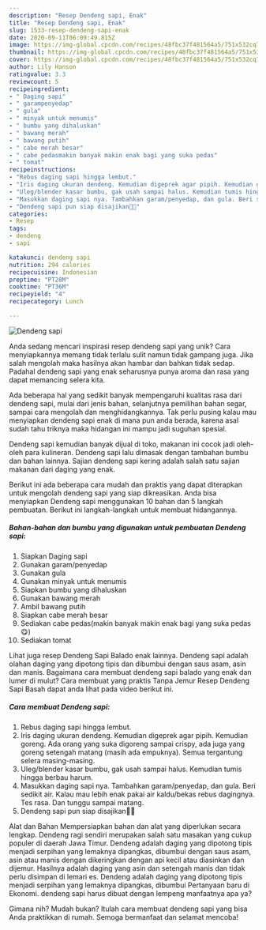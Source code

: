 ```yaml
---
description: "Resep Dendeng sapi, Enak"
title: "Resep Dendeng sapi, Enak"
slug: 1533-resep-dendeng-sapi-enak
date: 2020-09-11T06:09:49.815Z
image: https://img-global.cpcdn.com/recipes/48fbc37f481564a5/751x532cq70/dendeng-sapi-foto-resep-utama.jpg
thumbnail: https://img-global.cpcdn.com/recipes/48fbc37f481564a5/751x532cq70/dendeng-sapi-foto-resep-utama.jpg
cover: https://img-global.cpcdn.com/recipes/48fbc37f481564a5/751x532cq70/dendeng-sapi-foto-resep-utama.jpg
author: Lily Hanson
ratingvalue: 3.3
reviewcount: 5
recipeingredient:
- " Daging sapi"
- " garampenyedap"
- " gula"
- " minyak untuk menumis"
- " bumbu yang dihaluskan"
- " bawang merah"
- " bawang putih"
- " cabe merah besar"
- " cabe pedasmakin banyak makin enak bagi yang suka pedas"
- " tomat"
recipeinstructions:
- "Rebus daging sapi hingga lembut."
- "Iris daging ukuran dendeng. Kemudian digeprek agar pipih. Kemudian goreng. Ada orang yang suka digoreng sampai crispy, ada juga yang goreng setengah matang (masih ada empuknya). Semua tergantung selera masing-masing."
- "Uleg/blender kasar bumbu, gak usah sampai halus. Kemudian tumis hingga berbau harum."
- "Masukkan daging sapi nya. Tambahkan garam/penyedap, dan gula. Beri sedikit air. Kalau mau lebih enak pakai air kaldu/bekas rebus dagingnya. Tes rasa. Dan tunggu sampai matang."
- "Dendeng sapi pun siap disajikan🤤😋"
categories:
- Resep
tags:
- dendeng
- sapi

katakunci: dendeng sapi 
nutrition: 294 calories
recipecuisine: Indonesian
preptime: "PT28M"
cooktime: "PT36M"
recipeyield: "4"
recipecategory: Lunch

---
```



![Dendeng sapi](https://img-global.cpcdn.com/recipes/48fbc37f481564a5/751x532cq70/dendeng-sapi-foto-resep-utama.jpg)

Anda sedang mencari inspirasi resep dendeng sapi yang unik? Cara menyiapkannya memang tidak terlalu sulit namun tidak gampang juga. Jika salah mengolah maka hasilnya akan hambar dan bahkan tidak sedap. Padahal dendeng sapi yang enak seharusnya punya aroma dan rasa yang dapat memancing selera kita.

Ada beberapa hal yang sedikit banyak mempengaruhi kualitas rasa dari dendeng sapi, mulai dari jenis bahan, selanjutnya pemilihan bahan segar, sampai cara mengolah dan menghidangkannya. Tak perlu pusing kalau mau menyiapkan dendeng sapi enak di mana pun anda berada, karena asal sudah tahu triknya maka hidangan ini mampu jadi suguhan spesial.

Dendeng sapi kemudian banyak dijual di toko, makanan ini cocok jadi oleh-oleh para kulineran. Dendeng sapi lalu dimasak dengan tambahan bumbu dan bahan lainnya. Sajian dendeng sapi kering adalah salah satu sajian makanan dari daging yang enak.


Berikut ini ada beberapa cara mudah dan praktis yang dapat diterapkan untuk mengolah dendeng sapi yang siap dikreasikan. Anda bisa menyiapkan Dendeng sapi menggunakan 10 bahan dan 5 langkah pembuatan. Berikut ini langkah-langkah untuk membuat hidangannya.

<!--inarticleads1-->

##### Bahan-bahan dan bumbu yang digunakan untuk pembuatan Dendeng sapi:

1. Siapkan  Daging sapi
1. Gunakan  garam/penyedap
1. Gunakan  gula
1. Gunakan  minyak untuk menumis
1. Siapkan  bumbu yang dihaluskan
1. Gunakan  bawang merah
1. Ambil  bawang putih
1. Siapkan  cabe merah besar
1. Sediakan  cabe pedas(makin banyak makin enak bagi yang suka pedas😋)
1. Sediakan  tomat


Lihat juga resep Dendeng Sapi Balado enak lainnya. Dendeng sapi adalah olahan daging yang dipotong tipis dan dibumbui dengan saus asam, asin dan manis. Bagaimana cara membuat dendeng sapi balado yang enak dan lumer di mulut? Cara membuat yang praktis Tanpa Jemur Resep Dendeng Sapi Basah dapat anda lihat pada video berikut ini. 

<!--inarticleads2-->

##### Cara membuat Dendeng sapi:

1. Rebus daging sapi hingga lembut.
1. Iris daging ukuran dendeng. Kemudian digeprek agar pipih. Kemudian goreng. Ada orang yang suka digoreng sampai crispy, ada juga yang goreng setengah matang (masih ada empuknya). Semua tergantung selera masing-masing.
1. Uleg/blender kasar bumbu, gak usah sampai halus. Kemudian tumis hingga berbau harum.
1. Masukkan daging sapi nya. Tambahkan garam/penyedap, dan gula. Beri sedikit air. Kalau mau lebih enak pakai air kaldu/bekas rebus dagingnya. Tes rasa. Dan tunggu sampai matang.
1. Dendeng sapi pun siap disajikan🤤😋


Alat dan Bahan Mempersiapkan bahan dan alat yang diperlukan secara lengkap. Dendeng ragi sendiri merupakan salah satu masakan yang cukup populer di daerah Jawa Timur. Dendeng adalah daging yang dipotong tipis menjadi serpihan yang lemaknya dipangkas, dibumbui dengan saus asam, asin atau manis dengan dikeringkan dengan api kecil atau diasinkan dan dijemur. Hasilnya adalah daging yang asin dan setengah manis dan tidak perlu disimpan di lemari es. Dendeng adalah daging yang dipotong tipis menjadi serpihan yang lemaknya dipangkas, dibumbui Pertanyaan baru di Ekonomi. dendeng sapi harus dibuat dengan lempeng manfaatnya apa ya? 

Gimana nih? Mudah bukan? Itulah cara membuat dendeng sapi yang bisa Anda praktikkan di rumah. Semoga bermanfaat dan selamat mencoba!
